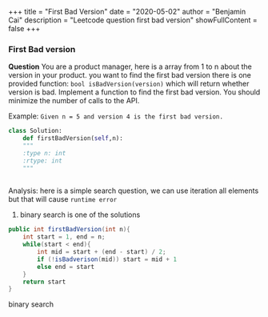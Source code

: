 +++
title = "First Bad Version"
date = "2020-05-02"
author = "Benjamin Cai"
description = "Leetcode question first bad version"
showFullContent = false
+++


### First Bad version
**Question**
You are a product manager, here is a array from 1 to n about the version in your product. you want to find the first bad version
there is one provided function:
`bool isBadVersion(version)` which will return whether version is bad. Implement a function to find the first bad version. You should minimize the number of calls to the API.

Example:
`Given n = 5 and version 4 is the first bad version.`


```Python
class Solution:
    def firstBadVersion(self,n):
    """
    :type n: int
    :rtype: int
    """
    
```

Analysis:
    here is a simple search question, we can use iteration all elements but that will cause `runtime error`

1. binary search is one of the solutions
```Java
public int firstBadVersion(int n){
    int start = 1, end = n;
    while(start < end){
        int mid = start + (end - start) / 2;
        if (!isBadverison(mid)) start = mid + 1
        else end = start
    }
    return start
}
```

binary search